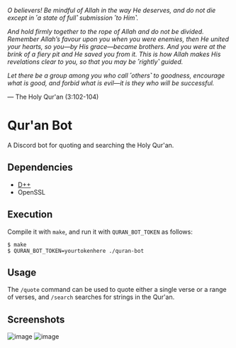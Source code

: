 *O believers! Be mindful of Allah in the way He deserves, and do not die except in ˹a state of full˺ submission ˹to Him˺.*

*And hold firmly together to the rope of Allah and do not be divided. Remember Allah’s favour upon you when you were enemies, then He united your hearts, so you—by His grace—became brothers. And you were at the brink of a fiery pit and He saved you from it. This is how Allah makes His revelations clear to you, so that you may be ˹rightly˺ guided.*

*Let there be a group among you who call ˹others˺ to goodness, encourage what is good, and forbid what is evil—it is they who will be successful.*

— The Holy Qur'an (3:102-104)

# Qur'an Bot
A Discord bot for quoting and searching the Holy Qur'an.

## Dependencies
- [D++](https://dpp.dev/)
- OpenSSL

## Execution
Compile it with `make`, and run it with `QURAN_BOT_TOKEN` as follows:
```
$ make
$ QURAN_BOT_TOKEN=yourtokenhere ./quran-bot
```

## Usage
The `/quote` command can be used to quote either a single verse or a range of verses, and `/search` searches for strings in the Qur'an.

## Screenshots
![image](https://github.com/user-attachments/assets/d21d7c3e-fe9e-4be7-a009-31136302da19)
![image](https://github.com/user-attachments/assets/f7b6c11f-7366-4a02-a8f7-bf99aeda3db8)


